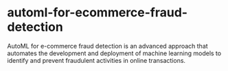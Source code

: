 # automl-for-ecommerce-fraud-detection
AutoML for e-commerce fraud detection is an advanced approach that automates the development and deployment of machine learning models to identify and prevent fraudulent activities in online transactions. 
